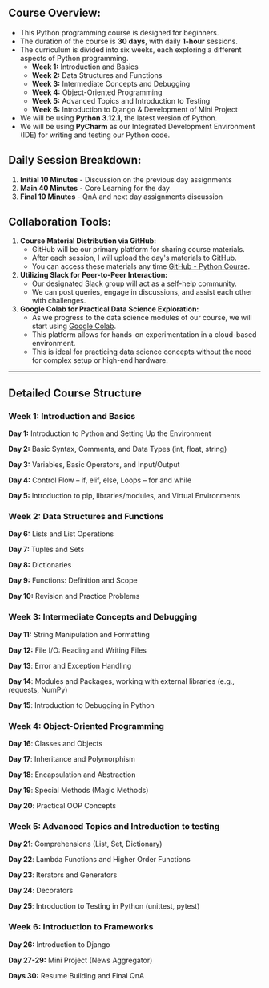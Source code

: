 ## Course Overview:
- This Python programming course is designed for beginners.
- The duration of the course is **30 days**, with daily **1-hour** sessions.
- The curriculum is divided into six weeks, each exploring a different aspects of Python programming.
    - **Week 1:** Introduction and Basics
    - **Week 2:** Data Structures and Functions
    - **Week 3:** Intermediate Concepts and Debugging
    - **Week 4:** Object-Oriented Programming
    - **Week 5:** Advanced Topics and Introduction to Testing
    - **Week 6:** Introduction to Django & Development of Mini Project
- We will be using **Python 3.12.1**, the latest version of Python. 
- We will be using **PyCharm** as our Integrated Development Environment (IDE) for writing and testing our Python code. 
    
## Daily Session Breakdown:
1. **Initial 10 Minutes** - Discussion on the previous day assignments
2. **Main 40 Minutes** - Core Learning for the day
3. **Final 10 Minutes** - QnA and next day assignments discussion


## Collaboration Tools:
1. **Course Material Distribution via GitHub:**
    - GitHub will be our primary platform for sharing course materials. 
    - After each session, I will upload the day's materials to GitHub.
    - You can access these materials any time [GitHub - Python Course](https://github.com/ranjanzyx/ranjan-python-course).
2. **Utilizing Slack for Peer-to-Peer Interaction:**
    - Our designated Slack group will act as a self-help community. 
    - We can post queries, engage in discussions, and assist each other with challenges. 
3. **Google Colab for Practical Data Science Exploration:**
    - As we progress to the data science modules of our course, we will start using [Google Colab](https://colab.google/). 
    - This platform allows for hands-on experimentation in a cloud-based environment. 
    - This is ideal for practicing data science concepts without the need for complex setup or high-end hardware.


---
## Detailed Course Structure
### Week 1: Introduction and Basics

**Day 1:** Introduction to Python and Setting Up the Environment

**Day 2:** Basic Syntax, Comments, and Data Types (int, float, string)

**Day 3:** Variables, Basic Operators, and Input/Output

**Day 4:** Control Flow – if, elif, else, Loops – for and while

**Day 5:** Introduction to pip, libraries/modules, and Virtual Environments

### Week 2: Data Structures and Functions

**Day 6:** Lists and List Operations

**Day 7:** Tuples and Sets

**Day 8:** Dictionaries

**Day 9:** Functions: Definition and Scope

**Day 10:** Revision and Practice Problems

### Week 3: Intermediate Concepts and Debugging

**Day 11:** String Manipulation and Formatting

**Day 12:** File I/O: Reading and Writing Files

**Day 13**: Error and Exception Handling

**Day 14**: Modules and Packages, working with external libraries (e.g., requests, NumPy) 

**Day 15**: Introduction to Debugging in Python 

### Week 4: Object-Oriented Programming

**Day 16**: Classes and Objects

**Day 17**: Inheritance and Polymorphism

**Day 18**: Encapsulation and Abstraction

**Day 19**: Special Methods (Magic Methods)

**Day 20**: Practical OOP Concepts

### Week 5: Advanced Topics and Introduction to testing

**Day 21**: Comprehensions (List, Set, Dictionary)

**Day 22**: Lambda Functions and Higher Order Functions

**Day 23**: Iterators and Generators

**Day 24**: Decorators

**Day 25**: Introduction to Testing in Python (unittest, pytest)

### Week 6: Introduction to Frameworks

**Day 26:** Introduction to Django

**Day 27-29:** Mini Project (News Aggregator)

**Days 30:** Resume Building and Final QnA

